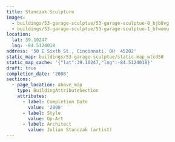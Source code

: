 ```yaml
---
title: Stanczak Sculpture
images:
  - buildings/53-garage-sculptue/53-garage-sculptue-0_bjb8vg
  - buildings/53-garage-sculptue/53-garage-sculptue-1_bfwomu
location:
  lat: 39.10247
  lng: -84.5124018
address: '50 E Sixth St., Cincinnati, OH  45202'
static_map: buildings/53-garage-sculptue/static-map_wtcd50
static_map_cache: '{"lat":39.10247,"lng":-84.5124018}'
draft: true
completion_date: '2008'
sections:
  - page_location: above_map
    type: BuildingAttributeSection
    attributes:
      - label: Completion Date
        value: '2008'
      - label: Style
        value: Op-Art
      - label: Architect
        value: Julian Stanczak (artist)
---
```


